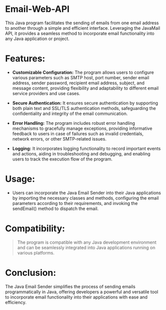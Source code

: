 # Email-Web-API
This Java program facilitates the sending of emails from one email address to another through a simple and efficient interface. Leveraging the JavaMail API, it provides a seamless method to incorporate email functionality into any Java application or project.

# Features:
* **Customizable Configuration:** The program allows users to configure various parameters such as SMTP host, port number, sender email address, sender password, recipient email address, subject, and message content, providing flexibility and adaptability to different email service providers and use cases.

 * **Secure Authentication:** It ensures secure authentication by supporting both plain text and SSL/TLS authentication methods, safeguarding the confidentiality and integrity of the email communication.

* **Error Handling:** The program includes robust error handling mechanisms to gracefully manage exceptions, providing informative feedback to users in case of failures such as invalid credentials, network errors, or other SMTP-related issues.

* **Logging:** It incorporates logging functionality to record important events and actions, aiding in troubleshooting and debugging, and enabling users to track the execution flow of the program.

# Usage:
* Users can incorporate the Java Email Sender into their Java applications by importing the necessary classes and methods, configuring the email parameters according to their requirements, and invoking the sendEmail() method to dispatch the email.

# Compatibility:

> The program is compatible with any Java development environment and can be seamlessly integrated into Java applications running on various platforms.

# Conclusion:
The Java Email Sender simplifies the process of sending emails programmatically in Java, offering developers a powerful and versatile tool to incorporate email functionality into their applications with ease and efficiency.
